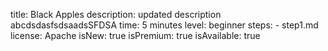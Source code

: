 title: Black Apples
description: updated description abcdsdasfsdsaadsSFDSA
time: 5 minutes
level: beginner
steps:
    - step1.md
license: Apache
isNew: true
isPremium: true
isAvailable: true
